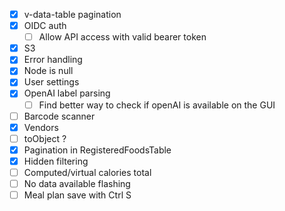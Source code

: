 - [x] v-data-table pagination
- [x] OIDC auth
  - [ ] Allow API access with valid bearer token
- [x] S3
- [x] Error handling
- [x] Node is null
- [x] User settings
- [x] OpenAI label parsing
  - [ ] Find better way to check if openAI is available on the GUI
- [ ] Barcode scanner
- [x] Vendors
- [ ] toObject ?
- [x] Pagination in RegisteredFoodsTable
- [x] Hidden filtering
- [ ] Computed/virtual calories total
- [ ] No data available flashing
- [ ] Meal plan save with Ctrl S
